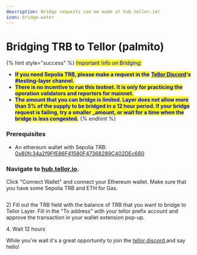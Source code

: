 ```yaml
---
description: Bridge requests can me made at hub.tellor.io!
icon: bridge-water
---
```


# Bridging TRB to Tellor (palmito)

{% hint style="success" %}
<mark style="color:blue;">Important Info on Bridging:</mark>

* <mark style="color:blue;">**If you need Sepolia TRB, please make a request in the**</mark> [<mark style="color:blue;">**Tellor Discord**</mark>](https://discord.gg/kaMenz4ZVw)<mark style="color:blue;">**'s #testing-layer channel.**</mark>
* <mark style="color:blue;">**There is no incentive to run this testnet. It is only for practicing the operation validators and reporters for mainnet.**</mark>
* <mark style="color:blue;">**The amount that you can bridge is limited. Layer does not allow more than 5% of the supply to be bridged in a 12 hour period. If your bridge request is failing, try a smaller  \_amount, or wait for a time when the bridge is less congested.**</mark>
{% endhint %}

### Prerequisites

* An ethereum wallet with Sepolia TRB: [0x80fc34a2f9FfE86F41580F47368289C402DEc660](https://sepolia.etherscan.io/address/0x80fc34a2f9FfE86F41580F47368289C402DEc660)

### Navigate to [hub.tellor.io](https://hub.tellor.io/).

Click "Connect Wallet" and connect your Ethereum wallet. Make sure that you have some Sepolia TRB and ETH for Gas.&#x20;

<figure><img src="../../.gitbook/assets/Screenshot 2025-09-25 at 2.39.24 PM.png" alt=""><figcaption></figcaption></figure>

2\) Fill out the TRB field with the balance of TRB that you want to bridge to Tellor Layer. Fill in the "To address" with your tellor prefix account and approve the transaction in your wallet extension pop-up.

4\. Wait 12 hours

While you're wait it's a great opportunity to join the [tellor discord ](https://discord.gg/tellor)and say hello!
